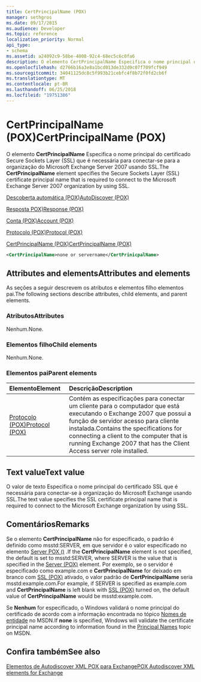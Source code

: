 ```yaml
---
title: CertPrincipalName (POX)
manager: sethgros
ms.date: 09/17/2015
ms.audience: Developer
ms.topic: reference
localization_priority: Normal
api_type:
- schema
ms.assetid: a24092c9-58be-4008-92c4-68ec5c6c0fa6
description: O elemento CertPrincipalName Especifica o nome principal do certificado Secure Sockets Layer (SSL) que é necessária para conectar-se para a organização do Microsoft Exchange Server 2007 usando SSL.
ms.openlocfilehash: d2766b16a3e8a1bcd013de332d9c07f709fcf949
ms.sourcegitcommit: 34041125dc8c5f993b21cebfc4f8b72f0fd2cb6f
ms.translationtype: MT
ms.contentlocale: pt-BR
ms.lasthandoff: 06/25/2018
ms.locfileid: "19751386"
---
```

# <a name="certprincipalname-pox"></a><span data-ttu-id="22f35-103">CertPrincipalName (POX)</span><span class="sxs-lookup"><span data-stu-id="22f35-103">CertPrincipalName (POX)</span></span>

<span data-ttu-id="22f35-104">O elemento **CertPrincipalName** Especifica o nome principal do certificado Secure Sockets Layer (SSL) que é necessária para conectar-se para a organização do Microsoft Exchange Server 2007 usando SSL.</span><span class="sxs-lookup"><span data-stu-id="22f35-104">The **CertPrincipalName** element specifies the Secure Sockets Layer (SSL) certificate principal name that is required to connect to the Microsoft Exchange Server 2007 organization by using SSL.</span></span> 
  
[<span data-ttu-id="22f35-105">Descoberta automática (POX)</span><span class="sxs-lookup"><span data-stu-id="22f35-105">AutoDiscover (POX)</span></span>](autodiscover-pox.md)
  
[<span data-ttu-id="22f35-106">Resposta POX)</span><span class="sxs-lookup"><span data-stu-id="22f35-106">Response (POX)</span></span>](response-pox.md)
  
[<span data-ttu-id="22f35-107">Conta (POX)</span><span class="sxs-lookup"><span data-stu-id="22f35-107">Account (POX)</span></span>](account-pox.md)
  
[<span data-ttu-id="22f35-108">Protocolo (POX)</span><span class="sxs-lookup"><span data-stu-id="22f35-108">Protocol (POX)</span></span>](protocol-pox.md)
  
[<span data-ttu-id="22f35-109">CertPrincipalName (POX)</span><span class="sxs-lookup"><span data-stu-id="22f35-109">CertPrincipalName (POX)</span></span>](certprincipalname-pox.md)
  
```xml
<CertPrincipalName>none or servername</CertPrinicpalName>
```

## <a name="attributes-and-elements"></a><span data-ttu-id="22f35-110">Attributes and elements</span><span class="sxs-lookup"><span data-stu-id="22f35-110">Attributes and elements</span></span>

<span data-ttu-id="22f35-111">As seções a seguir descrevem os atributos e elementos filho elementos pai.</span><span class="sxs-lookup"><span data-stu-id="22f35-111">The following sections describe attributes, child elements, and parent elements.</span></span>
  
### <a name="attributes"></a><span data-ttu-id="22f35-112">Atributos</span><span class="sxs-lookup"><span data-stu-id="22f35-112">Attributes</span></span>

<span data-ttu-id="22f35-113">Nenhum.</span><span class="sxs-lookup"><span data-stu-id="22f35-113">None.</span></span>
  
### <a name="child-elements"></a><span data-ttu-id="22f35-114">Elementos filho</span><span class="sxs-lookup"><span data-stu-id="22f35-114">Child elements</span></span>

<span data-ttu-id="22f35-115">Nenhum.</span><span class="sxs-lookup"><span data-stu-id="22f35-115">None.</span></span>
  
### <a name="parent-elements"></a><span data-ttu-id="22f35-116">Elementos pai</span><span class="sxs-lookup"><span data-stu-id="22f35-116">Parent elements</span></span>

|<span data-ttu-id="22f35-117">**Elemento**</span><span class="sxs-lookup"><span data-stu-id="22f35-117">**Element**</span></span>|<span data-ttu-id="22f35-118">**Descrição**</span><span class="sxs-lookup"><span data-stu-id="22f35-118">**Description**</span></span>|
|:-----|:-----|
|[<span data-ttu-id="22f35-119">Protocolo (POX)</span><span class="sxs-lookup"><span data-stu-id="22f35-119">Protocol (POX)</span></span>](protocol-pox.md) <br/> |<span data-ttu-id="22f35-120">Contém as especificações para conectar um cliente para o computador que está executando o Exchange 2007 que possui a função de servidor acesso para cliente instalada.</span><span class="sxs-lookup"><span data-stu-id="22f35-120">Contains the specifications for connecting a client to the computer that is running Exchange 2007 that has the Client Access server role installed.</span></span>  <br/> |
   
## <a name="text-value"></a><span data-ttu-id="22f35-121">Text value</span><span class="sxs-lookup"><span data-stu-id="22f35-121">Text value</span></span>

<span data-ttu-id="22f35-122">O valor de texto Especifica o nome principal do certificado SSL que é necessária para conectar-se à organização do Microsoft Exchange usando SSL.</span><span class="sxs-lookup"><span data-stu-id="22f35-122">The text value specifies the SSL certificate principal name that is required to connect to the Microsoft Exchange organization by using SSL.</span></span>
  
## <a name="remarks"></a><span data-ttu-id="22f35-123">Comentários</span><span class="sxs-lookup"><span data-stu-id="22f35-123">Remarks</span></span>

<span data-ttu-id="22f35-124">Se o elemento **CertPrincipalName** não for especificado, o padrão é definido como msstd:SERVER, em que servidor é o valor especificado no elemento [Server POX ()](server-pox.md) .</span><span class="sxs-lookup"><span data-stu-id="22f35-124">If the **CertPrincipalName** element is not specified, the default is set to msstd:SERVER, where SERVER is the value that is specified in the [Server (POX)](server-pox.md) element.</span></span> <span data-ttu-id="22f35-125">Por exemplo, se o servidor é especificado como example.com e **CertPrincipalName** for deixado em branco com [SSL (POX)](ssl-pox.md) ativado, o valor padrão de **CertPrincipalName** seria msstd:example.com.</span><span class="sxs-lookup"><span data-stu-id="22f35-125">For example, if SERVER is specified as example.com and **CertPrincipalName** is left blank with [SSL (POX)](ssl-pox.md) turned on, the default value of **CertPrincipalName** would be msstd:example.com.</span></span> 
  
<span data-ttu-id="22f35-126">Se **Nenhum** for especificado, o Windows validará o nome principal do certificado de acordo com a informação encontrada no tópico [Nomes de entidade](http://go.microsoft.com/fwlink/?LinkId=93417) no MSDN.</span><span class="sxs-lookup"><span data-stu-id="22f35-126">If **none** is specified, Windows will validate the certificate principal name according to information found in the [Principal Names](http://go.microsoft.com/fwlink/?LinkId=93417) topic on MSDN.</span></span> 
  
## <a name="see-also"></a><span data-ttu-id="22f35-127">Confira também</span><span class="sxs-lookup"><span data-stu-id="22f35-127">See also</span></span>



[<span data-ttu-id="22f35-128">Elementos de Autodiscover XML POX para Exchange</span><span class="sxs-lookup"><span data-stu-id="22f35-128">POX Autodiscover XML elements for Exchange</span></span>](pox-autodiscover-xml-elements-for-exchange.md)

